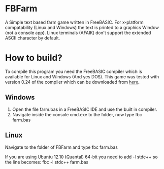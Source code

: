 # FBFarm

A Simple text based farm game written in FreeBASIC. For x-platform compatability (Linux and Windows) the text is printed to a graphics Window (not a console app). Linux terminals (AFAIK) don't support the extended ASCII character by default.

# How to build? 

To compile this program you need the FreeBASIC compiler which is available for Linux and Windows (And yes DOS). This game was tested with version 0.24 of the compiler which can be downloaded from [here](http://www.freebasic.net/get). 

## Windows
1. Open the file farm.bas in a FreeBASIC IDE and use the built in compiler.
2. Navigate inside the console cmd.exe to the folder, now type 
	fbc farm.bas 

## Linux
Navigate to the folder of FBFarm and type
	fbc farm.bas

If you are using Ubuntu 12.10 (Quantal) 64-bit you need to add -l stdc++ so the line becomes:
	fbc -l stdc++ farm.bas
	
	
 
